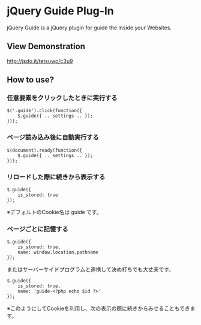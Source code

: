 jQuery Guide Plug-In
====================

jQuery Guide is a jQuery plugin for guide the inside your Websites.


View Demonstration
------------------

<http://jsdo.it/tetsuwo/c3u9>


How to use?
-----------

### 任意要素をクリックしたときに実行する

    $('.guide').click(function({
        $.guide({ .. settings .. });
    }));


### ページ読み込み後に自動実行する

    $(document).ready(function({
        $.guide({ .. settings .. });
    }));


### リロードした際に続きから表示する

    $.guide({
        is_stored: true
    });

※デフォルトのCookie名は guide です。


### ページごとに記憶する

    $.guide({
        is_stored: true,
        name: window.location.pathname
    });

またはサーバーサイドプログラムと連携して決め打ちでも大丈夫です。

    $.guide({
        is_stored: true,
        name: 'guide-<?php echo $id ?>'
    });

※このようにしてCookieを利用し、次の表示の際に続きからみせることもできます。
